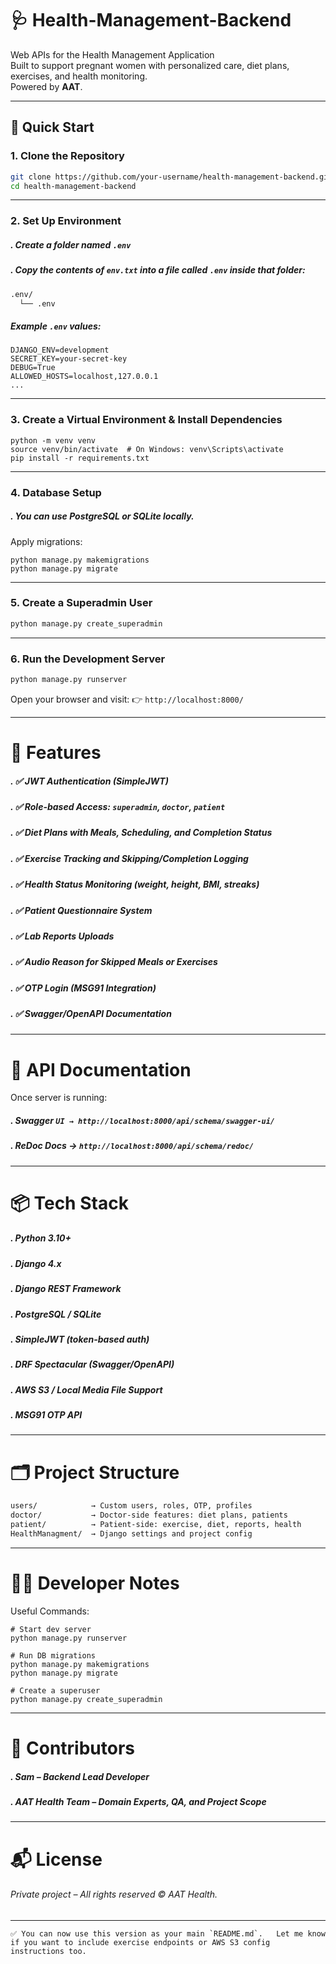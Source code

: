 
# 🩺 Health-Management-Backend

Web APIs for the Health Management Application  
Built to support pregnant women with personalized care, diet plans, exercises, and health monitoring.  
Powered by **AAT**.

---

## 🚀 Quick Start

### 1. Clone the Repository

```bash
git clone https://github.com/your-username/health-management-backend.git
cd health-management-backend
```
---
### 2. Set Up Environment

##### . Create a folder named ```.env```

##### . Copy the contents of ```env.txt``` into a file called ```.env``` inside that folder:

```bash CopyEdit
.env/
  └── .env
```
##### Example ```.env``` values:

```makefileCopyEdit
DJANGO_ENV=development
SECRET_KEY=your-secret-key
DEBUG=True
ALLOWED_HOSTS=localhost,127.0.0.1
...
```
---
### 3. Create a Virtual Environment & Install Dependencies

```bashCopyEdit
python -m venv venv
source venv/bin/activate  # On Windows: venv\Scripts\activate
pip install -r requirements.txt
```
---
### 4. Database Setup
##### . You can use **PostgreSQL** or **SQLite** locally.

Apply migrations:
```bashCopyEdit
python manage.py makemigrations
python manage.py migrate
```
---
### 5. Create a Superadmin User
```bash
python manage.py create_superadmin
```
---
### 6. Run the Development Server
```bash
python manage.py runserver
```
Open your browser and visit:
👉 ```http://localhost:8000/```

---
# 📑 Features

##### . ✅ JWT Authentication (SimpleJWT)

##### . ✅ Role-based Access: ```superadmin```, ```doctor```, ```patient```

##### . ✅ Diet Plans with Meals, Scheduling, and Completion Status

##### . ✅ Exercise Tracking and Skipping/Completion Logging

##### . ✅ Health Status Monitoring (weight, height, BMI, streaks)

##### . ✅ Patient Questionnaire System

##### . ✅ Lab Reports Uploads

##### . ✅ Audio Reason for Skipped Meals or Exercises

##### . ✅ OTP Login (MSG91 Integration)

##### . ✅ Swagger/OpenAPI Documentation
---

# 🧪 API Documentation
Once server is running:
##### . Swagger ```UI → http://localhost:8000/api/schema/swagger-ui/```
##### . ReDoc Docs → ```http://localhost:8000/api/schema/redoc/```

---

# 📦 Tech Stack
##### . Python 3.10+

##### . Django 4.x

##### . Django REST Framework

##### . PostgreSQL / SQLite

##### . SimpleJWT (token-based auth)

##### . DRF Spectacular (Swagger/OpenAPI)

##### . AWS S3 / Local Media File Support

##### . MSG91 OTP API
---

# 🗂️ Project Structure
```bash
users/            → Custom users, roles, OTP, profiles
doctor/           → Doctor-side features: diet plans, patients
patient/          → Patient-side: exercise, diet, reports, health
HealthManagment/  → Django settings and project config
```
--- 

# 🧑‍💻 Developer Notes
Useful Commands:
```
# Start dev server
python manage.py runserver

# Run DB migrations
python manage.py makemigrations
python manage.py migrate

# Create a superuser
python manage.py create_superadmin
```
---

# 🤝 Contributors

##### . Sam – Backend Lead Developer

##### . AAT Health Team – Domain Experts, QA, and Project Scope

----

# 📬 License

######  Private project – All rights reserved © AAT Health.
---

```✅ You can now use this version as your main `README.md`.  
Let me know if you want to include exercise endpoints or AWS S3 config instructions too.```
